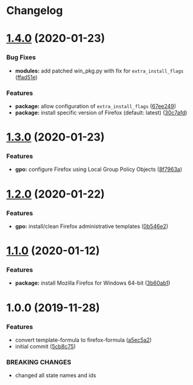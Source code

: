 # Changelog

# [1.4.0](https://github.com/dafyddj/firefox-formula/compare/v1.3.0...v1.4.0) (2020-01-23)


### Bug Fixes

* **modules:** add patched win_pkg.py with fix for `extra_install_flags` ([ffad51e](https://github.com/dafyddj/firefox-formula/commit/ffad51e3282291da8f7d6ae0e8fa0f429274879b))


### Features

* **package:** allow configuration of `extra_install_flags` ([67ee249](https://github.com/dafyddj/firefox-formula/commit/67ee249112c8ffcca7df8c241153103ef895e91b))
* **package:** install specific version of Firefox (default: latest) ([30c7afd](https://github.com/dafyddj/firefox-formula/commit/30c7afdd3e761a8aed5133f727db135190bdf27c))

# [1.3.0](https://github.com/dafyddj/firefox-formula/compare/v1.2.0...v1.3.0) (2020-01-23)


### Features

* **gpo:** configure Firefox using Local Group Policy Objects ([8f7963a](https://github.com/dafyddj/firefox-formula/commit/8f7963a0822f7b3361d2532dfba9bdbc4623e61c))

# [1.2.0](https://github.com/dafyddj/firefox-formula/compare/v1.1.0...v1.2.0) (2020-01-22)


### Features

* **gpo:** install/clean Firefox administrative templates ([0b546e2](https://github.com/dafyddj/firefox-formula/commit/0b546e24bdcd95c2899b8a28e84890df585aae82))

# [1.1.0](https://github.com/dafyddj/firefox-formula/compare/v1.0.0...v1.1.0) (2020-01-12)


### Features

* **package:** install Mozilla Firefox for Windows 64-bit ([3b60ab1](https://github.com/dafyddj/firefox-formula/commit/3b60ab171e84398f31cf9cb6031e171ebe49d217))

# 1.0.0 (2019-11-28)


### Features

* convert template-formula to firefox-formula ([a5ec5a2](https://github.com/dafyddj/firefox-formula/commit/a5ec5a2419ab379d342036bb341c8c81ffa22db8))
* initial commit ([5cb8c75](https://github.com/dafyddj/firefox-formula/commit/5cb8c75eda4dde0922577fef1dc01b8fc7ffc261))


### BREAKING CHANGES

* changed all state names and ids
